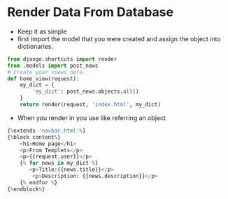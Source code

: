 # Render Data From Database

- Keep it as simple
- first import the model that you were created and assign the object into dictionaries.

```python
from django.shortcuts import render
from .models import post_news
# Create your views here.
def home_view(request):
    my_dict = {
        'my_dict': post_news.objects.all() 
    }
    return render(request, 'index.html', my_dict)
```

- When you render in you use like referring an object

```python
{%extends 'navbar.html'%}
{%block content%}
    <h1>Home page</h1>
    <p>From Templets</p>
    <p>{{request.user}}</p>
    {% for news in my_dict %}
       <p>Title:{{news.title}}</p>
        <p>Description: {{news.description}}</p>
    {% endfor %}
{%endblock%}
```